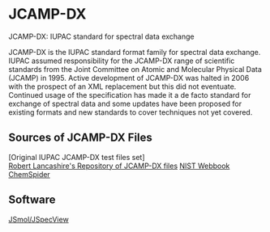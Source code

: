 # JCAMP-DX
JCAMP-DX: IUPAC standard for spectral data exchange 

JCAMP-DX is the IUPAC standard format family for spectral data exchange. IUPAC assumed responsibility for the JCAMP-DX range of scientific standards from the Joint Committee on Atomic and Molecular Physical Data (JCAMP) in 1995. Active development of JCAMP-DX was halted in 2006 with the prospect of an XML replacement but this did not eventuate. Continued usage of the specification has made it a de facto standard for exchange of spectral data and some updates have been proposed for existing formats and new standards to cover techniques not yet covered.

## Sources of JCAMP-DX Files
[Original IUPAC JCAMP-DX test files set]  
[Robert Lancashire's Repository of JCAMP-DX files](http://wwwchem.uwimona.edu.jm/spectra/index.html) 
[NIST Webbook](https://doi.org/10.18434/T4D303) 
[ChemSpider](https://www.chemspider.com)

## Software
[JSmol/JSpecView](https://sourceforge.net/projects/jmol/)

